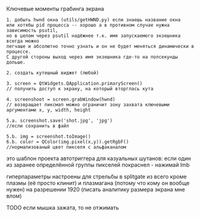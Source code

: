 Ключевые моменты грабинга экрана

    1. добыть hwnd окна (utils/getHWND.py) если знаешь название окна 
    или хотябы pid процесса -- хорошо а в противном случае нужна зависимость psutil, 
    но в целом через psutil надёжнее т.к. имя запускаемого экзешника всегда можно 
    легчаше и абсолютно точно узнать и он не будет меняться динамически в процессе. 
    С другой стороны выход через имя экзешника где-то на полсекунды дольше.

    2. создать кутешный виджет (любой)

    3. screen = QtWidgets.QApplication.primaryScreen() 
    // получить доступ к экрану, на который вторглась кута

    4. screenshoot = screen.grabWindow(hwnd) 
    // возвращает пиксмап можно ограничит зону захвата ключевыми аргументами x, y, width, height

    5.a. screenshot.save('shot.jpg', 'jpg') 
    //если сохранить в файл

    5.b. img = screenshot.toImage()
    6.b. color = QColor(img.pixel(x,y)).getRgbF() 
    //нормализованый цвет пикселя с альфаканалом

это шаблон проекта автотриггера для казуальных шутанов:
    если один из заранее определённой группы пикселей покраснел - нажимай lmb

гиперпараметры настроены для стрельбы в splitgate из всего кроме плазмы (её просто клинит) 
и плазмагана (потому что кому он вообще нужен) на разрешении 1920 (писать аналитику размера экрана мне влом)



TODO если мышка зажата, то не отжимать
